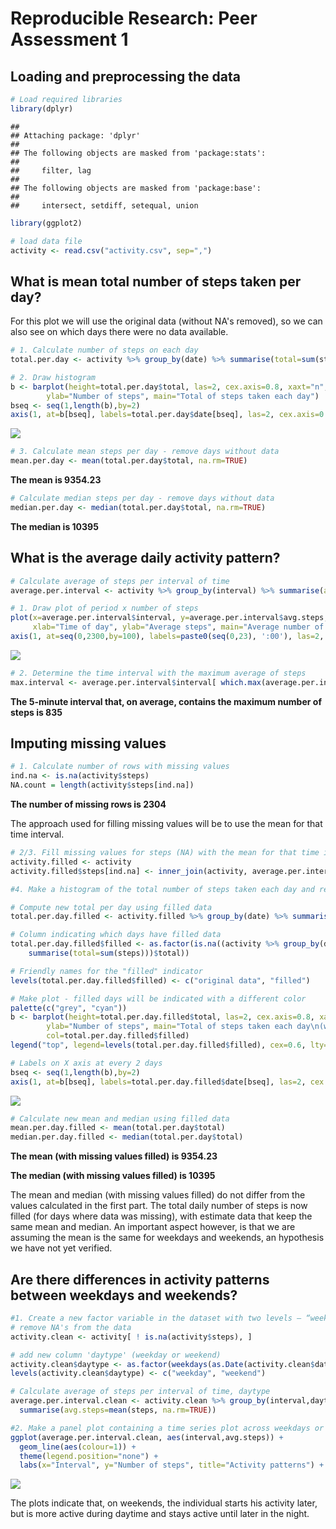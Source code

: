 # Reproducible Research: Peer Assessment 1


## Loading and preprocessing the data


```r
# Load required libraries
library(dplyr)
```

```
## 
## Attaching package: 'dplyr'
## 
## The following objects are masked from 'package:stats':
## 
##     filter, lag
## 
## The following objects are masked from 'package:base':
## 
##     intersect, setdiff, setequal, union
```

```r
library(ggplot2)

# load data file
activity <- read.csv("activity.csv", sep=",")
```

## What is mean total number of steps taken per day?

For this plot we will use the original data (without NA's removed), so we can also see on which days there were no data available.


```r
# 1. Calculate number of steps on each day
total.per.day <- activity %>% group_by(date) %>% summarise(total=sum(steps, na.rm=TRUE))

# 2. Draw histogram
b <- barplot(height=total.per.day$total, las=2, cex.axis=0.8, xaxt="n", 
        ylab="Number of steps", main="Total of steps taken each day")
bseq <- seq(1,length(b),by=2)
axis(1, at=b[bseq], labels=total.per.day$date[bseq], las=2, cex.axis=0.7, adj=1)
```

![](PA1_template_files/figure-html/unnamed-chunk-2-1.png) 

```r
# 3. Calculate mean steps per day - remove days without data
mean.per.day <- mean(total.per.day$total, na.rm=TRUE)
```
**The mean is 9354.23**


```r
# Calculate median steps per day - remove days without data
median.per.day <- median(total.per.day$total, na.rm=TRUE)
```
**The median is 10395**

## What is the average daily activity pattern?


```r
# Calculate average of steps per interval of time
average.per.interval <- activity %>% group_by(interval) %>% summarise(avg.steps=mean(steps, na.rm=TRUE))

# 1. Draw plot of period x number of steps
plot(x=average.per.interval$interval, y=average.per.interval$avg.steps, type="l", xaxt="n",
     xlab="Time of day", ylab="Average steps", main="Average number of steps x time of day")
axis(1, at=seq(0,2300,by=100), labels=paste0(seq(0,23), ':00'), las=2, cex.axis=0.8)
```

![](PA1_template_files/figure-html/unnamed-chunk-4-1.png) 

```r
# 2. Determine the time interval with the maximum average of steps
max.interval <- average.per.interval$interval[ which.max(average.per.interval$avg.steps) ]
```
**The 5-minute interval that, on average, contains the maximum number of steps is 835**

## Imputing missing values

```r
# 1. Calculate number of rows with missing values
ind.na <- is.na(activity$steps)
NA.count = length(activity$steps[ind.na])
```
**The number of missing rows is 2304**

The approach used for filling missing values will be to use the mean for that time interval.


```r
# 2/3. Fill missing values for steps (NA) with the mean for that time interval
activity.filled <- activity
activity.filled$steps[ind.na] <- inner_join(activity, average.per.interval, by="interval")$avg.steps[ind.na]

#4. Make a histogram of the total number of steps taken each day and report the mean and median

# Compute new total per day using filled data
total.per.day.filled <- activity.filled %>% group_by(date) %>% summarise(total=sum(steps))

# Column indicating which days have filled data
total.per.day.filled$filled <- as.factor(is.na((activity %>% group_by(date) %>%
    summarise(total=sum(steps)))$total))

# Friendly names for the "filled" indicator
levels(total.per.day.filled$filled) <- c("original data", "filled")

# Make plot - filled days will be indicated with a different color
palette(c("grey", "cyan"))
b <- barplot(height=total.per.day.filled$total, las=2, cex.axis=0.8, xaxt="n", 
        ylab="Number of steps", main="Total of steps taken each day\n(with missing values filled)",
        col=total.per.day.filled$filled)
legend("top", legend=levels(total.per.day.filled$filled), cex=0.6, lty=1, col=c("grey", "cyan"))

# Labels on X axis at every 2 days
bseq <- seq(1,length(b),by=2)
axis(1, at=b[bseq], labels=total.per.day.filled$date[bseq], las=2, cex.axis=0.7, adj=1)
```

![](PA1_template_files/figure-html/unnamed-chunk-6-1.png) 

```r
# Calculate new mean and median using filled data
mean.per.day.filled <- mean(total.per.day$total)
median.per.day.filled <- median(total.per.day$total)
```

**The mean (with missing values filled) is 9354.23**

**The median (with missing values filled) is 10395**

The mean and median (with missing values filled) do not differ from the values calculated in the first part.
The total daily number of steps is now filled (for days where data was missing), with estimate data that keep the same mean and median. An important aspect however, is that we are assuming the mean is the same for weekdays and weekends, an hypothesis we have not yet verified.

## Are there differences in activity patterns between weekdays and weekends?


```r
#1. Create a new factor variable in the dataset with two levels – “weekday” and “weekend” indicating whether a given date is a weekday or weekend day.
# remove NA's from the data
activity.clean <- activity[ ! is.na(activity$steps), ]

# add new column 'daytype' (weekday or weekend)
activity.clean$daytype <- as.factor(weekdays(as.Date(activity.clean$date)) %in% c("Saturday", "Sunday"))
levels(activity.clean$daytype) <- c("weekday", "weekend")

# Calculate average of steps per interval of time, daytype
average.per.interval.clean <- activity.clean %>% group_by(interval,daytype) %>% 
  summarise(avg.steps=mean(steps, na.rm=TRUE))

#2. Make a panel plot containing a time series plot across weekdays or weekends
ggplot(average.per.interval.clean, aes(interval,avg.steps)) + 
  geom_line(aes(colour=1)) +
  theme(legend.position="none") +
  labs(x="Interval", y="Number of steps", title="Activity patterns") + facet_grid(daytype~.)
```

![](PA1_template_files/figure-html/unnamed-chunk-7-1.png) 

The plots indicate that, on weekends, the individual starts his activity later, but is more active during daytime and stays active until later in the night.
